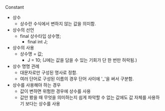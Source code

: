 Constant

- 상수
  - 상수란 수식에서 변하지 않는 값을 의미함.
- 상수의 선언
  - final 상수타입 상수명;
    - final int J;
- 상수의 사용
  - 상수명 = 값;
    - J = 10; (J에는 값을 담을 수 있는 기회가 단 한 번만 허락됨.)
- 상수 명명 관례
  - 대문자로만 구성된 명사로 정함.
  - 여러 단어로 구성된 이름의 경우 단어 사이에 '_'을 써서 구분함.
- 상수를 사용해야 하는 경우
  - 값이 변하면 위험한 경우에 상수를 사용
  - 값만 봤을 때 무엇을 의미하는지 쉽게 파악할 수 없는 값에도 값 자체를 사용하기 보다는 상수를 사용